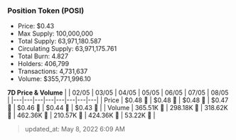 
  ### Position Token (POSI)
  - Price: $0.43
  - Max Supply: 100,000,000
  - Total Supply: 63,971,180.587
  - Circulating Supply: 63,971,175.761
  - Total Burn: 4.827
  - Holders: 406,799
  - Transactions: 4,731,637
  - Volume: $355,771,996.10

  **7D Price & Volume**
  | | 02&#x2F;05 | 03&#x2F;05 | 04&#x2F;05 | 05&#x2F;05 | 06&#x2F;05 | 07&#x2F;05 | 08&#x2F;05 |
  |---|---|---|---|---|---|---|---|
  | Price | $0.48 🔻 | $0.48 🚀 | $0.48 🚀 | $0.47 🔻 | $0.46 🔻 | $0.44 🔻 | $0.43 🔻 |
  | Volume | 365.51K 🔻 | 298.18K 🔻 | 318.62K 🚀 | 462.36K 🚀 | 210.57K 🔻 | 424.36K 🚀 | 53.22K 🔻 |

  > updated_at: May 8, 2022 6:09 AM
